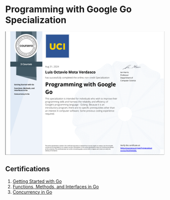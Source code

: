 # Programming with Google Go Specialization

[![Coursera's Google Go Specialization](./assets/CERTIFICATE_5LPNOPINN98L.png)](https://coursera.org/share/ae8a9b5fe4b7503c0aa3d50e2cc7fec9)

## Certifications

1. [Getting Started with Go](https://www.coursera.org/verify/Q19HQRIN6N2C)
2. [Functions, Methods, and Interfaces in Go](https://www.coursera.org/verify/O69ONZY9NQ59)
3. [Concurrency in Go](https://www.coursera.org/verify/3KR6AQ25KZXP)